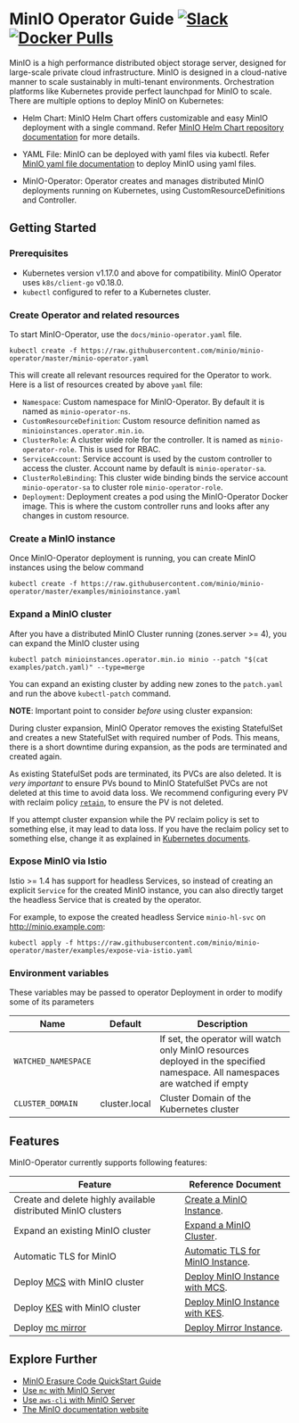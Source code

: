 # MinIO Operator Guide [![Slack](https://slack.min.io/slack?type=svg)](https://slack.min.io) [![Docker Pulls](https://img.shields.io/docker/pulls/minio/k8s-operator.svg?maxAge=604800)](https://hub.docker.com/r/minio/k8s-operator)

MinIO is a high performance distributed object storage server, designed for large-scale private cloud infrastructure. MinIO is designed in a cloud-native manner to scale sustainably in multi-tenant environments. Orchestration platforms like Kubernetes provide perfect launchpad for MinIO to scale. There are multiple options to deploy MinIO on Kubernetes:

- Helm Chart: MinIO Helm Chart offers customizable and easy MinIO deployment with a single command. Refer [MinIO Helm Chart repository documentation](https://github.com/helm/charts/tree/master/stable/minio) for more details.

- YAML File: MinIO can be deployed with yaml files via kubectl. Refer [MinIO yaml file documentation](https://docs.min.io/docs/deploy-minio-on-kubernetes.html) to deploy MinIO using yaml files.

- MinIO-Operator: Operator creates and manages distributed MinIO deployments running on Kubernetes, using CustomResourceDefinitions and Controller.

## Getting Started

### Prerequisites

- Kubernetes version v1.17.0 and above for compatibility. MinIO Operator uses `k8s/client-go` v0.18.0.
- `kubectl` configured to refer to a Kubernetes cluster.

### Create Operator and related resources

To start MinIO-Operator, use the `docs/minio-operator.yaml` file.

```
kubectl create -f https://raw.githubusercontent.com/minio/minio-operator/master/minio-operator.yaml
```

This will create all relevant resources required for the Operator to work. Here is a list of resources created by above `yaml` file:

- `Namespace`: Custom namespace for MinIO-Operator. By default it is named as `minio-operator-ns`.
- `CustomResourceDefinition`: Custom resource definition named as `minioinstances.operator.min.io`.
- `ClusterRole`: A cluster wide role for the controller. It is named as `minio-operator-role`. This is used for RBAC.
- `ServiceAccount`: Service account is used by the custom controller to access the cluster. Account name by default is `minio-operator-sa`.
- `ClusterRoleBinding`: This cluster wide binding binds the service account `minio-operator-sa` to cluster role `minio-operator-role`.
- `Deployment`: Deployment creates a pod using the MinIO-Operator Docker image. This is where the custom controller runs and looks after any changes in custom resource.

### Create a MinIO instance

Once MinIO-Operator deployment is running, you can create MinIO instances using the below command

```
kubectl create -f https://raw.githubusercontent.com/minio/minio-operator/master/examples/minioinstance.yaml
```

### Expand a MinIO cluster

After you have a distributed MinIO Cluster running (zones.server >= 4), you can expand the MinIO cluster using

```
kubectl patch minioinstances.operator.min.io minio --patch "$(cat examples/patch.yaml)" --type=merge
```

You can expand an existing cluster by adding new zones to the `patch.yaml` and run the above `kubectl-patch` command.

**NOTE**: Important point to consider _before_ using cluster expansion:

During cluster expansion, MinIO Operator removes the existing StatefulSet and creates a new StatefulSet with required number of Pods. This means, there is a short downtime during expansion, as the pods are terminated and created again.

As existing StatefulSet pods are terminated, its PVCs are also deleted. It is _very important_ to ensure PVs bound to MinIO StatefulSet PVCs are not deleted at this time to avoid data loss. We recommend configuring every PV with reclaim policy [`retain`](https://kubernetes.io/docs/concepts/storage/persistent-volumes/#retain), to ensure the PV is not deleted.

If you attempt cluster expansion while the PV reclaim policy is set to something else, it may lead to data loss. If you have the reclaim policy set to something else, change it as explained in [Kubernetes documents](https://kubernetes.io/docs/tasks/administer-cluster/change-pv-reclaim-policy/).

### Expose MinIO via Istio

Istio >= 1.4 has support for headless Services, so instead of creating an explicit `Service` for the created MinIO instance, you can also directly target the headless Service that is created by the operator.

For example, to expose the created headless Service `minio-hl-svc` on http://minio.example.com:

```
kubectl apply -f https://raw.githubusercontent.com/minio/minio-operator/master/examples/expose-via-istio.yaml
```

### Environment variables

These variables may be passed to operator Deployment in order to modify some of its parameters

| Name                | Default | Description                                                                                                                   |
| ---                 | ---     | ---                                                                                                                           |
| `WATCHED_NAMESPACE` |         | If set, the operator will watch only MinIO resources deployed in the specified namespace. All namespaces are watched if empty |
| `CLUSTER_DOMAIN`    | cluster.local | Cluster Domain of the Kubernetes cluster |

## Features

MinIO-Operator currently supports following features:

| Feature                 | Reference Document |
|-------------------------|--------------------|
| Create and delete highly available distributed MinIO clusters  | [Create a MinIO Instance](https://github.com/minio/minio-operator#create-a-minio-instance). |
| Expand an existing MinIO cluster                               | [Expand a MinIO Cluster](https://github.com/minio/minio-operator#expand-a-minio-cluster). |
| Automatic TLS for MinIO                                        | [Automatic TLS for MinIO Instance](https://github.com/minio/minio-operator/blob/master/docs/tls.md#automatic-csr-generation). |
| Deploy [MCS](https://github.com/minio/mcs) with MinIO cluster  | [Deploy MinIO Instance with MCS](https://github.com/minio/minio-operator/blob/master/docs/mcs.md). |
| Deploy [KES](https://github.com/minio/kes) with MinIO cluster  | [Deploy MinIO Instance with KES](https://github.com/minio/minio-operator/blob/master/docs/kes.md). |
| Deploy [mc mirror](https://docs.minio.io/docs/minio-client-complete-guide.html#mirror)  | [Deploy Mirror Instance](https://github.com/minio/minio-operator/blob/master/docs/mirror.md). |

## Explore Further

- [MinIO Erasure Code QuickStart Guide](https://docs.min.io/docs/minio-erasure-code-quickstart-guide)
- [Use `mc` with MinIO Server](https://docs.min.io/docs/minio-client-quickstart-guide)
- [Use `aws-cli` with MinIO Server](https://docs.min.io/docs/aws-cli-with-minio)
- [The MinIO documentation website](https://docs.min.io)
